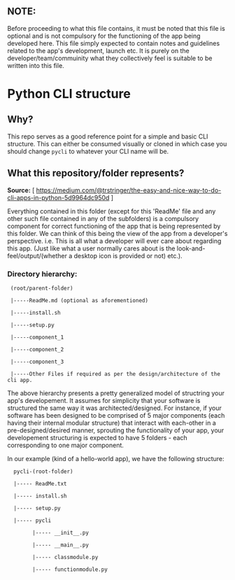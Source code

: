 ## NOTE:
Before proceeding to what this file contains, it must be noted that this file is optional and is not compulsory for the functioning of the app being developed here. This file simply expected to contain notes and guidelines related to the app's development, launch etc. It is purely on the developer/team/commuinity what they collectively feel is suitable to be written into this file.

# Python CLI  structure
## Why?
This repo serves as a good reference point for a simple and basic CLI
structure. This can either be consumed visually or cloned in which case you
should change `pycli` to whatever your CLI name will be.

## What this repository/folder represents?
**Source:** [ https://medium.com/@trstringer/the-easy-and-nice-way-to-do-cli-apps-in-python-5d9964dc950d ]

Everything contained in this folder (except for this 'ReadMe' file and any other such file contained in any of the subfolders) is a compulsory component for correct functioning of the app that is being represented by this folder. We can think of this being the view of the app from a developer's perspective. i.e. This is all what a developer will ever care about regarding this app. (Just like what a user normally cares about is the look-and-feel/output/(whether a desktop icon is provided or not) etc.).

### Directory hierarchy:

     (root/parent-folder)
     
     |-----ReadMe.md (optional as aforementioned)

     |-----install.sh
     
     |-----setup.py

     |-----component_1

     |-----component_2

     |-----component_3
     
     |-----Other Files if required as per the design/architecture of the cli app.

The above hierarchy  presents a pretty generalized model of structring your app's developement. It assumes for
simplicity that your software is structured the same way it was architected/designed. For instance, if your
software has been designed to be comprised of 5 major components (each having their internal modular structure)
that interact with each-other in a pre-designed/desired manner, sprouting the functionality of your app, your
developement structuring is expected to have 5 folders - each corresponding to one major component.

In our example (kind of a hello-world app), we have the following structure:
      
      pycli-(root-folder)
      
      |----- ReadMe.txt
      
      |----- install.sh
      
      |----- setup.py
      
      |----- pycli
      
            |----- __init__.py
            
            |----- __main__.py
            
            |----- classmodule.py
            
            |----- functionmodule.py
